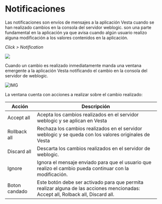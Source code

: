 # Notificaciones

Las notificaciones son envíos de mensajes a la aplicación Vesta cuando se han realizado cambios en la consola del servidor weblogic. son una parte fundamental en la aplicación ya que avisa cuando algún usuario realizo alguna modificación a los valores contenidos en la aplicación.

*Click > Notification*


<img src="/img/notificaciones/1menunotificacion.jpg"/>


Cuando un cambio es realizado inmediatamente manda una ventana emergente a la aplicación Vesta notificando el cambio en la consola del servidor de weblogic.


![IMG](/img/notificaciones/2pantalla.jpg)



La ventana cuenta con acciones a realizar sobre el cambio realizado:

| Acción | Descripción |
|---------------|------------------------------------------------------------------------------------------------------|
| Accept all	| Acepta los cambios realizados en el servidor weblogic y se aplican en Vesta                          |
| Rollback all | Rechaza los cambios realizados en el servidor weblogic y se queda con los valores originales de Vesta |
| Discard all | Descarta los cambios realizados en el servidor de weblogic.                                            |
| Ignore | Ignora el mensaje enviado para que el usuario que realizo el cambio pueda continuar con la modificación.    |
| Boton candado | Este botón debe ser activado para que permita realizar alguna de las acciones mencionadas: Accept all, Rolback all, Discard all. |



